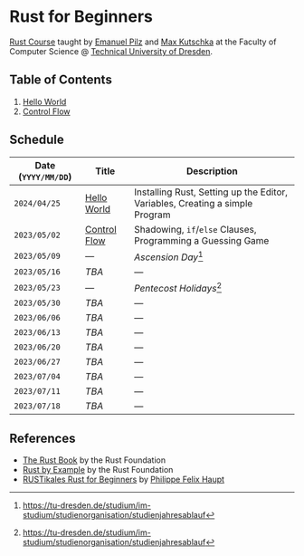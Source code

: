 # Rust for Beginners

[Rust Course](https://kurse.ifsr.de/course/311/) taught by [Emanuel Pilz](https://github.com/Emonadeo) and [Max Kutschka](https://github.com/devmaxde) at the Faculty of Computer Science @ [Technical University of Dresden](https://tu-dresden.de/).

## Table of Contents

1. [Hello World](01_hello_world.md)
1. [Control Flow](02_control_flow.md)

## Schedule

| Date (`YYYY/MM/DD`) | Title                              | Description                                                                  |
| ------------------- | ---------------------------------- | ---------------------------------------------------------------------------- |
| `2024/04/25`        | [Hello World](01_hello_world.md)   | Installing Rust, Setting up the Editor, Variables, Creating a simple Program |
| `2023/05/02`        | [Control Flow](02_control_flow.md) | Shadowing, `if`/`else` Clauses, Programming a Guessing Game                  |
| `2023/05/09`        | &mdash;                            | _Ascension Day_[^2]                                                          |
| `2023/05/16`        | _TBA_                              | &mdash;                                                                      |
| `2023/05/23`        | &mdash;                            | _Pentecost Holidays_[^2]                                                     |
| `2023/05/30`        | _TBA_                              | &mdash;                                                                      |
| `2023/06/06`        | _TBA_                              | &mdash;                                                                      |
| `2023/06/13`        | _TBA_                              | &mdash;                                                                      |
| `2023/06/20`        | _TBA_                              | &mdash;                                                                      |
| `2023/06/27`        | _TBA_                              | &mdash;                                                                      |
| `2023/07/04`        | _TBA_                              | &mdash;                                                                      |
| `2023/07/11`        | _TBA_                              | &mdash;                                                                      |
| `2023/07/18`        | _TBA_                              | &mdash;                                                                      |

## References

-   [The Rust Book](https://doc.rust-lang.org/book/) by the Rust Foundation
-   [Rust by Example](https://doc.rust-lang.org/rust-by-example/) by the Rust Foundation
-   [RUSTikales Rust for Beginners](https://github.com/pfhaupt/progkurs) by [Philippe Felix Haupt](https://github.com/pfhaupt)

[^1]: _„to be announced“_
[^2]: https://tu-dresden.de/studium/im-studium/studienorganisation/studienjahresablauf
